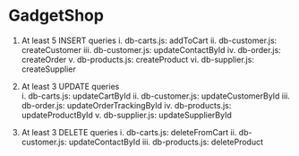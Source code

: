 # GadgetShop

1. At least 5 INSERT queries
    i. db-carts.js: addToCart
    ii. db-customer.js: createCustomer
    iii. db-customer.js: updateContactById
    iv. db-order.js: createOrder
    v. db-products.js: createProduct
    vi. db-supplier.js: createSupplier

2. At least 3 UPDATE queries  
    i. db-carts.js: updateCartById
    ii. db-customer.js: updateCustomerById
    iii. db-order.js: updateOrderTrackingById
    iv. db-products.js: updateProductById
    v. db-supplier.js: updateSupplierById

3. At least 3 DELETE queries
    i. db-carts.js: deleteFromCart
    ii. db-customer.js: updateContactById
    iii. db-products.js: deleteProduct

